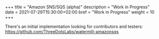+++
title = "Amazon SNS/SQS (alpha)"
description = "Work in Progress"
date = 2021-07-29T15:30:00+02:00
bref = "Work in Progress"
weight = 10
+++

There's an initial implementation looking for contributors and testers: https://github.com/ThreeDotsLabs/watermill-amazonsqs
